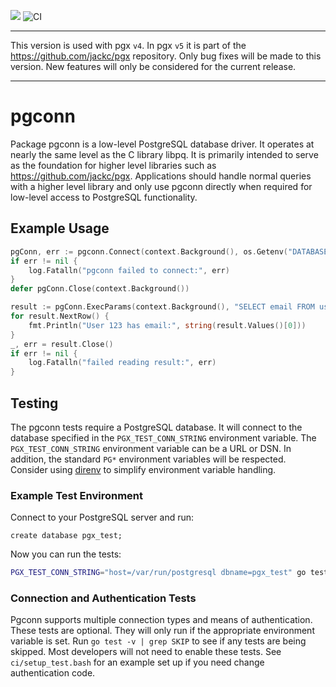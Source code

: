 [![](https://godoc.org/github.com/jackc/pgconn?status.svg)](https://godoc.org/github.com/jackc/pgconn)
![CI](https://github.com/jackc/pgconn/workflows/CI/badge.svg)

---

This version is used with pgx `v4`. In pgx `v5` it is part of the https://github.com/jackc/pgx repository. Only bug
fixes will be made to this version. New features will only be considered for the current release.

---

# pgconn

Package pgconn is a low-level PostgreSQL database driver. It operates at nearly the same level as the C library libpq.
It is primarily intended to serve as the foundation for higher level libraries such as https://github.com/jackc/pgx.
Applications should handle normal queries with a higher level library and only use pgconn directly when required for
low-level access to PostgreSQL functionality.

## Example Usage

```go
pgConn, err := pgconn.Connect(context.Background(), os.Getenv("DATABASE_URL"))
if err != nil {
	log.Fatalln("pgconn failed to connect:", err)
}
defer pgConn.Close(context.Background())

result := pgConn.ExecParams(context.Background(), "SELECT email FROM users WHERE id=$1", [][]byte{[]byte("123")}, nil, nil, nil)
for result.NextRow() {
	fmt.Println("User 123 has email:", string(result.Values()[0]))
}
_, err = result.Close()
if err != nil {
	log.Fatalln("failed reading result:", err)
}
```

## Testing

The pgconn tests require a PostgreSQL database. It will connect to the database specified in the `PGX_TEST_CONN_STRING`
environment variable. The `PGX_TEST_CONN_STRING` environment variable can be a URL or DSN. In addition, the standard `PG*`
environment variables will be respected. Consider using [direnv](https://github.com/direnv/direnv) to simplify
environment variable handling.

### Example Test Environment

Connect to your PostgreSQL server and run:

```
create database pgx_test;
```

Now you can run the tests:

```bash
PGX_TEST_CONN_STRING="host=/var/run/postgresql dbname=pgx_test" go test ./...
```

### Connection and Authentication Tests

Pgconn supports multiple connection types and means of authentication. These tests are optional. They
will only run if the appropriate environment variable is set. Run `go test -v | grep SKIP` to see if any tests are being
skipped. Most developers will not need to enable these tests. See `ci/setup_test.bash` for an example set up if you need change
authentication code.
